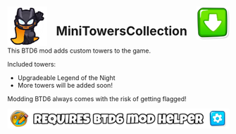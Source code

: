 <a href="https://github.com/bennik06/Mini-Towers-Collection/releases/latest/download/MiniTowersCollection.dll">
    <img align="left" alt="Icon" height="90" src="Icon.png">
    <img align="right" alt="Download" height="75" src="https://raw.githubusercontent.com/gurrenm3/BTD-Mod-Helper/master/BloonsTD6%20Mod%20Helper/Resources/DownloadBtn.png">
</a>

<h1 align="center">MiniTowersCollection</h1>

This BTD6 mod adds custom towers to the game.

Included towers:
- Upgradeable Legend of the Night
- More towers will be added soon!

Modding BTD6 always comes with the risk of getting flagged!

[![Requires BTD6 Mod Helper](https://raw.githubusercontent.com/gurrenm3/BTD-Mod-Helper/master/banner.png)](https://github.com/gurrenm3/BTD-Mod-Helper#readme)
